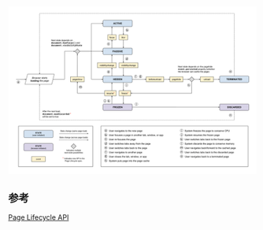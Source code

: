 ![](https://raw.githubusercontent.com/littleprincewdk/figure-bed/master/20210614190351.png)

## 参考

[Page Lifecycle API](https://developers.google.com/web/updates/2018/07/page-lifecycle-api)
